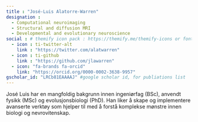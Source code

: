 ```yaml
---
title : "José-Luis Alatorre-Warren" 
designation : 
  - Computational neuroimaging
  - Structural and diffusion MRI
  - Developmental and evolutionary neuroscience
social : # themify icon pack : https://themify.me/themify-icons or fontawesome (https://fontawesome.com/icons)
  - icon : ti-twitter-alt
    link : "https://twitter.com/alatwarren"
  - icon : ti-github 
    link : "https://github.com/jlawarren"
  - icon: "fa-brands fa-orcid"
    link: "https://orcid.org/0000-0002-3638-9957"
gscholar_id: "LRCb81EAAAAJ" #google scholar id, for publiations list
---
```


José Luis har en mangfoldig bakgrunn innen ingeniørfag (BSc), anvendt fysikk (MSc) og evolusjonsbiologi (PhD). Han liker å skape og implementere avanserte verktøy som hjelper til med å forstå komplekse mønstre innen biologi og nevrovitenskap.